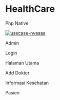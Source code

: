 # HealthCare
Php Native


<p><a href="https://imgbb.com/"><img src="https://i.ibb.co.com/YPhwf0B/usecase-nyaaaa.jpg" alt="usecase-nyaaaa" border="0"></a></p>

<p>Admin</p>
<p>Login</p>
<p>Halaman Utama</p>
<p>Add Dokter</p>
<p>Informasi Kesehatan</p>





<p>Pasien</p>
